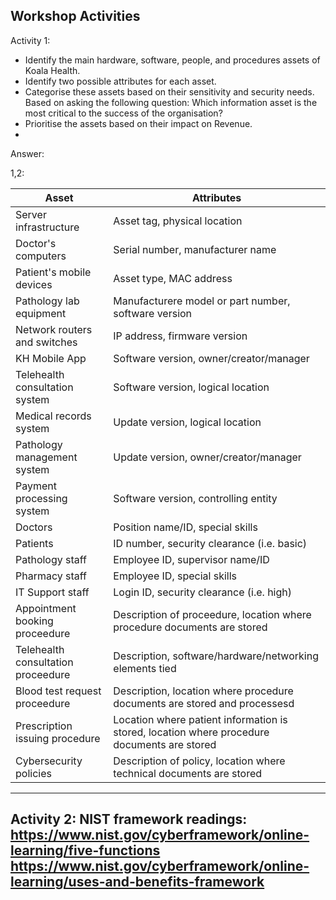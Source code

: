 Workshop Activities
---
Activity 1:
- Identify the main hardware, software, people, and procedures assets of Koala Health.
- Identify two possible attributes for each asset.
- Categorise these assets based on their sensitivity and security needs. Based on asking the following question: Which information asset is the most critical to the success of the organisation?
- Prioritise the assets based on their impact on Revenue.
- 
Answer:

1,2:

| Asset | Attributes |
|---|---|
|Server infrastructure|Asset tag, physical location|
|Doctor's computers|Serial number, manufacturer name|
|Patient's mobile devices|Asset type, MAC address|
|Pathology lab equipment|Manufacturere model or part number, software version|
|Network routers and switches|IP address, firmware version|
|KH Mobile App|Software version, owner/creator/manager|
|Telehealth consultation system|Software version, logical location|
|Medical records system|Update version, logical location|
|Pathology management system|Update version, owner/creator/manager|
|Payment processing system|Software version, controlling entity|
|Doctors|Position name/ID, special skills|
|Patients|ID number, security clearance (i.e. basic)|
|Pathology staff|Employee ID, supervisor name/ID|
|Pharmacy staff|Employee ID, special skills|
|IT Support staff|Login ID, security clearance (i.e. high)|
|Appointment booking proceedure|Description of proceedure, location where procedure documents are stored|
|Telehealth consultation proceedure|Description, software/hardware/networking elements tied|
|Blood test request proceedure|Description, location where procedure documents are stored and processesd|
|Prescription issuing procedure|Location where patient information is stored, location where procedure documents are stored|
|Cybersecurity policies|Description of policy, location where technical documents are stored|

---
Activity 2:
NIST framework readings:
https://www.nist.gov/cyberframework/online-learning/five-functions
https://www.nist.gov/cyberframework/online-learning/uses-and-benefits-framework
---
